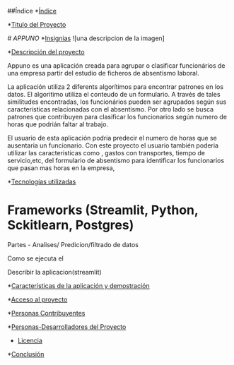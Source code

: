 ##Índice
*[Índice](#índice)

*[Titulo del Proyecto](#Título-e-imagen-de-portada)

<em> # APPUNO </em>
*[Insignias](#insignias)
![una descripcion de la imagen]

*[Descripción del proyecto](#descripción-del-proyecto)

Appuno es una aplicación creada para agrupar o clasificar funcionários de una empresa partir del estudio de ficheros de absentismo laboral. 

La aplicación utiliza 2 diferents algorítimos para encontrar patrones en los datos. El algoritimo utiliza el conteudo de un formulario. A través de tales similitudes encontradas,  los funcionários pueden ser agrupados según sus caracteristicas relacionadas con el absentismo. Por otro lado se busca patrones que contribuyen para clasificar los funcionarios según numero de horas que podrián faltar al trabajo. 

El usuario de esta aplicación podría predecir el numero de horas que se ausentaria un funcionario. 
Con este proyecto el usuario también poderia utilizar las caracteristicas como , gastos con transportes, tiempo de servicio,etc, del formulario de absentismo para identificar los funcionarios que pasan mas horas en la empresa, 


*[Tecnologías utilizadas](#tecnologías-utilizadas)
#  Frameworks (Streamlit, Python, Sckitlearn, Postgres)

Partes - Analises/ Predicion/filtrado de datos

Como se ejecuta el 

Describir la aplicacion(streamlit)


*[Características de la aplicación y demostración](#Características-de-la-aplicación-y-demostración)

*[Acceso al proyecto](#acceso-proyecto)

*[Personas Contribuyentes](#personas-contribuyentes)

*[Personas-Desarrolladores del Proyecto](#personas-desarrolladores)

* [Licencia](#licencia)

*[Conclusión](#conclusión)
